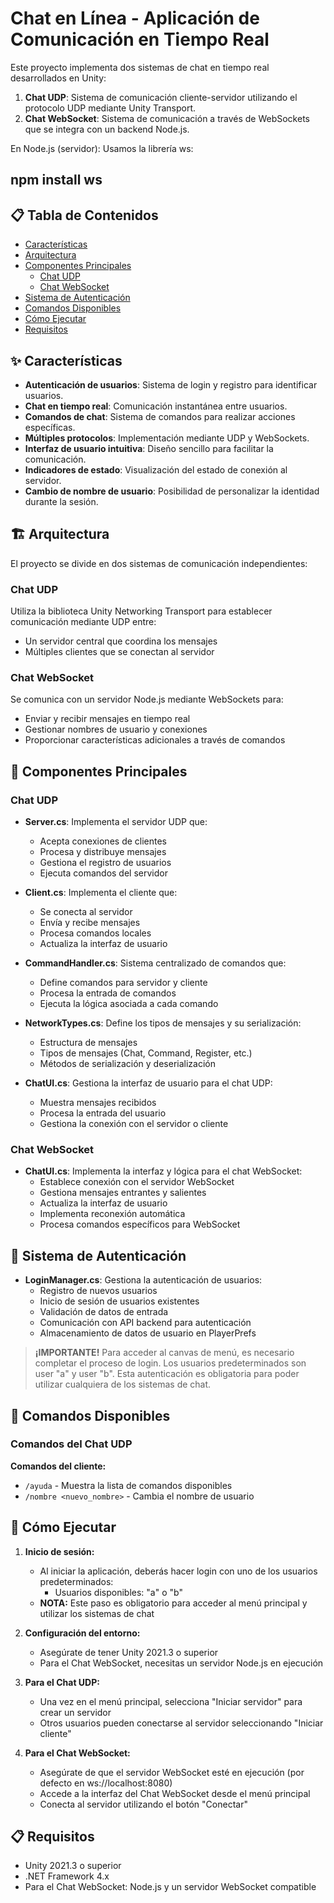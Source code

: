 # Chat en Línea - Aplicación de Comunicación en Tiempo Real

Este proyecto implementa dos sistemas de chat en tiempo real desarrollados en Unity:
1. **Chat UDP**: Sistema de comunicación cliente-servidor utilizando el protocolo UDP mediante Unity Transport.
2. **Chat WebSocket**: Sistema de comunicación a través de WebSockets que se integra con un backend Node.js.
   
En Node.js (servidor):
Usamos la librería ws:
## npm install ws

## 📋 Tabla de Contenidos

- [Características](#características)
- [Arquitectura](#arquitectura)
- [Componentes Principales](#componentes-principales)
  - [Chat UDP](#chat-udp)
  - [Chat WebSocket](#chat-websocket)
- [Sistema de Autenticación](#sistema-de-autenticación)
- [Comandos Disponibles](#comandos-disponibles)
- [Cómo Ejecutar](#cómo-ejecutar)
- [Requisitos](#requisitos)

## ✨ Características

- **Autenticación de usuarios**: Sistema de login y registro para identificar usuarios.
- **Chat en tiempo real**: Comunicación instantánea entre usuarios.
- **Comandos de chat**: Sistema de comandos para realizar acciones específicas.
- **Múltiples protocolos**: Implementación mediante UDP y WebSockets.
- **Interfaz de usuario intuitiva**: Diseño sencillo para facilitar la comunicación.
- **Indicadores de estado**: Visualización del estado de conexión al servidor.
- **Cambio de nombre de usuario**: Posibilidad de personalizar la identidad durante la sesión.

## 🏗️ Arquitectura

El proyecto se divide en dos sistemas de comunicación independientes:

### Chat UDP
Utiliza la biblioteca Unity Networking Transport para establecer comunicación mediante UDP entre:
- Un servidor central que coordina los mensajes
- Múltiples clientes que se conectan al servidor

### Chat WebSocket
Se comunica con un servidor Node.js mediante WebSockets para:
- Enviar y recibir mensajes en tiempo real
- Gestionar nombres de usuario y conexiones
- Proporcionar características adicionales a través de comandos

## 🧩 Componentes Principales

### Chat UDP

- **Server.cs**: Implementa el servidor UDP que:
  - Acepta conexiones de clientes
  - Procesa y distribuye mensajes
  - Gestiona el registro de usuarios
  - Ejecuta comandos del servidor

- **Client.cs**: Implementa el cliente que:
  - Se conecta al servidor
  - Envía y recibe mensajes
  - Procesa comandos locales
  - Actualiza la interfaz de usuario

- **CommandHandler.cs**: Sistema centralizado de comandos que:
  - Define comandos para servidor y cliente
  - Procesa la entrada de comandos
  - Ejecuta la lógica asociada a cada comando

- **NetworkTypes.cs**: Define los tipos de mensajes y su serialización:
  - Estructura de mensajes
  - Tipos de mensajes (Chat, Command, Register, etc.)
  - Métodos de serialización y deserialización

- **ChatUI.cs**: Gestiona la interfaz de usuario para el chat UDP:
  - Muestra mensajes recibidos
  - Procesa la entrada del usuario
  - Gestiona la conexión con el servidor o cliente

### Chat WebSocket

- **ChatUI.cs**: Implementa la interfaz y lógica para el chat WebSocket:
  - Establece conexión con el servidor WebSocket
  - Gestiona mensajes entrantes y salientes
  - Actualiza la interfaz de usuario
  - Implementa reconexión automática
  - Procesa comandos específicos para WebSocket

## 🔑 Sistema de Autenticación

- **LoginManager.cs**: Gestiona la autenticación de usuarios:
  - Registro de nuevos usuarios
  - Inicio de sesión de usuarios existentes
  - Validación de datos de entrada
  - Comunicación con API backend para autenticación
  - Almacenamiento de datos de usuario en PlayerPrefs

> **¡IMPORTANTE!** Para acceder al canvas de menú, es necesario completar el proceso de login. Los usuarios predeterminados son user "a" y user "b". Esta autenticación es obligatoria para poder utilizar cualquiera de los sistemas de chat.

## 💬 Comandos Disponibles

### Comandos del Chat UDP

**Comandos del cliente:**
- `/ayuda` - Muestra la lista de comandos disponibles
- `/nombre <nuevo_nombre>` - Cambia el nombre de usuario

## 🚀 Cómo Ejecutar

1. **Inicio de sesión:**
   - Al iniciar la aplicación, deberás hacer login con uno de los usuarios predeterminados:
     - Usuarios disponibles: "a" o "b"
   - **NOTA:** Este paso es obligatorio para acceder al menú principal y utilizar los sistemas de chat

2. **Configuración del entorno:**
   - Asegúrate de tener Unity 2021.3 o superior
   - Para el Chat WebSocket, necesitas un servidor Node.js en ejecución

3. **Para el Chat UDP:**
   - Una vez en el menú principal, selecciona "Iniciar servidor" para crear un servidor
   - Otros usuarios pueden conectarse al servidor seleccionando "Iniciar cliente"

4. **Para el Chat WebSocket:**
   - Asegúrate de que el servidor WebSocket esté en ejecución (por defecto en ws://localhost:8080)
   - Accede a la interfaz del Chat WebSocket desde el menú principal
   - Conecta al servidor utilizando el botón "Conectar"

## 📋 Requisitos

- Unity 2021.3 o superior
- .NET Framework 4.x
- Para el Chat WebSocket: Node.js y un servidor WebSocket compatible

